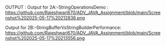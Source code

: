 OUTPUT :
Output for 2A:-StringOperationsDemo : https://github.com/Rajeshwari670/ADV_JAVA_Assignment/blob/main/Screenshot%202025-05-17%20212838.png

Output for 2B:-StringBufferVsStringBuilderPerformance: https://github.com/Rajeshwari670/ADV_JAVA_Assignment/blob/main/Screenshot%202025-05-17%20213556.png

